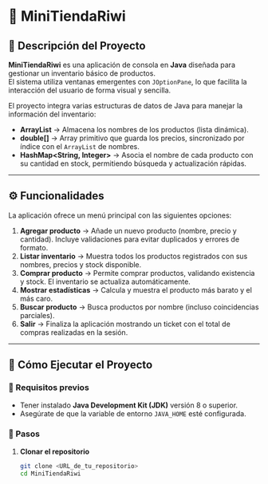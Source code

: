 # 🛒 MiniTiendaRiwi

## 📖 Descripción del Proyecto
**MiniTiendaRiwi** es una aplicación de consola en **Java** diseñada para gestionar un inventario básico de productos.  
El sistema utiliza ventanas emergentes con `JOptionPane`, lo que facilita la interacción del usuario de forma visual y sencilla.

El proyecto integra varias estructuras de datos de Java para manejar la información del inventario:

- **ArrayList<String>** → Almacena los nombres de los productos (lista dinámica).  
- **double[]** → Array primitivo que guarda los precios, sincronizado por índice con el `ArrayList` de nombres.  
- **HashMap<String, Integer>** → Asocia el nombre de cada producto con su cantidad en stock, permitiendo búsqueda y actualización rápidas.  

---

## ⚙️ Funcionalidades
La aplicación ofrece un menú principal con las siguientes opciones:

1. **Agregar producto** → Añade un nuevo producto (nombre, precio y cantidad). Incluye validaciones para evitar duplicados y errores de formato.  
2. **Listar inventario** → Muestra todos los productos registrados con sus nombres, precios y stock disponible.  
3. **Comprar producto** → Permite comprar productos, validando existencia y stock. El inventario se actualiza automáticamente.  
4. **Mostrar estadísticas** → Calcula y muestra el producto más barato y el más caro.  
5. **Buscar producto** → Busca productos por nombre (incluso coincidencias parciales).  
6. **Salir** → Finaliza la aplicación mostrando un ticket con el total de compras realizadas en la sesión.  

---

## 🚀 Cómo Ejecutar el Proyecto

### 🔹 Requisitos previos
- Tener instalado **Java Development Kit (JDK)** versión 8 o superior.  
- Asegúrate de que la variable de entorno `JAVA_HOME` esté configurada.

### 🔹 Pasos

1. **Clonar el repositorio**
   ```bash
   git clone <URL_de_tu_repositorio>
   cd MiniTiendaRiwi
